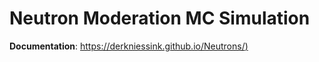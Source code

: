 # Neutron Moderation MC Simulation

**Documentation**: [https://derkniessink.github.io/Neutrons/)](https://derkniessink.github.io/Neutrons/)
